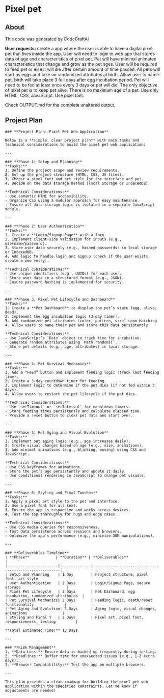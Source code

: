 # Pixel pet

## About
This code was generated by [CodeCraftAI](https://codecraft.name)

**User requests:**
create a app where the user is able to have a digital pixel pet that lives inside the app. User will need to login to web app that stores data of age and characteristics of pixel pet. Pet will have minimal animated characteristics that change and grow as the pet ages. User will be required to feed pet or else it will die after certain amount of time passed. All pets will start as eggs and take on randomized attributes at birth. Allow user to name pet. birth will take place 3 full days after egg incubation period. Pet will need to be fed at least once every 3 days or pet will die. The only objective of pixel pet is to keep pet alive. There is no maximum age of a pet. Use only HTML, CSS, JavaScript. Use pixel font. 

Check OUTPUT.md for the complete unaltered output.

## Project Plan
```
### **Project Plan: Pixel Pet Web Application**  

Below is a **simple, clear project plan** with main tasks and technical considerations to build the pixel pet web application:

---

### **Phase 1: Setup and Planning**  
**Tasks:**  
1. Define the project scope and review requirements.  
2. Set up the project structure (HTML, CSS, JS files).  
3. Choose a pixel font and art style for the interface and pet.  
4. Decide on the data storage method (local storage or IndexedDB).  

**Technical Considerations:**  
- Use semantic HTML for accessibility.  
- Organize CSS using a modular approach for easy maintenance.  
- Ensure all data storage logic is isolated in a separate JavaScript module.  

---

### **Phase 2: User Authentication**  
**Tasks:**  
1. Create a **Login/Signup Page** with a form.  
2. Implement client-side validation for inputs (e.g., username/password).  
3. Store user data securely (e.g., hashed passwords) in local storage or IndexedDB.  
4. Add logic to handle login and signup (check if the user exists, create a new entry).  

**Technical Considerations:**  
- Use unique identifiers (e.g., UUIDs) for each user.  
- Store user data in a structured format (e.g., JSON).  
- Ensure password hashing is implemented for security.  

---

### **Phase 3: Pixel Pet Lifecycle and Dashboard**  
**Tasks:**  
1. Create a **Pet Dashboard** to display the pet’s state (egg, alive, dead).  
2. Implement the egg incubation logic (3-day timer).  
3. Add randomized pet attributes (color, pattern, size) upon hatching.  
4. Allow users to name their pet and store this data persistently.  

**Technical Considerations:**  
- Use JavaScript’s `Date` object to track time for incubation.  
- Generate random attributes using `Math.random()`.  
- Store pet details (e.g., age, attributes) in local storage.  

---

### **Phase 4: Pet Survival Mechanics**  
**Tasks:**  
1. Add a “Feed” button and implement feeding logic (track last feeding time).  
2. Create a 3-day countdown timer for feeding.  
3. Implement logic to determine if the pet dies (if not fed within 3 days).  
4. Allow users to restart the pet lifecycle if the pet dies.  

**Technical Considerations:**  
- Use `setTimeout` or `setInterval` for countdown timers.  
- Store feeding times persistently and calculate elapsed time.  
- Provide a reset button to clear pet data and start over.  

---

### **Phase 5: Pet Aging and Visual Evolution**  
**Tasks:**  
1. Implement pet aging logic (e.g., age increases daily).  
2. Create visual changes based on age (e.g., size, animations).  
3. Add minimal animations (e.g., blinking, moving) using CSS and JavaScript.  

**Technical Considerations:**  
- Use CSS keyframes for animations.  
- Store the pet’s age persistently and update it daily.  
- Use conditional rendering in JavaScript to change pet visuals.  

---

### **Phase 6: Styling and Final Touches**  
**Tasks:**  
1. Apply a pixel art style to the pet and interface.  
2. Use a pixel font for all text.  
3. Ensure the app is responsive and works across devices.  
4. Test the app thoroughly for bugs and edge cases.  

**Technical Considerations:**  
- Use CSS media queries for responsiveness.  
- Test data persistence across sessions and browsers.  
- Optimize the app’s performance (e.g., minimize DOM manipulations).  

---

### **Deliverables Timeline**  
| **Phase**            | **Duration** | **Deliverables**                                      |  
|-----------------------|--------------|-------------------------------------------------------|  
| Setup and Planning    | 1 Day        | Project structure, pixel font, art style              |  
| User Authentication   | 2 Days       | Login/Signup Page, secure storage                     |  
| Pixel Pet Lifecycle   | 3 Days       | Pet Dashboard, egg incubation, randomized attributes  |  
| Pet Survival Mechanics| 2 Days       | Feeding logic, death/reset functionality              |  
| Pet Aging and Evolution| 3 Days      | Aging logic, visual changes, animations                |  
| Styling and Final T   | 2 Days       | Pixel art, pixel font, responsiveness, testing         |  

**Total Estimated Time:** 13 Days  

---

### **Risk Management**  
1. **Data Loss:** Ensure data is backed up frequently during testing.  
2. **Deadlines:** Buffer time for unexpected issues (e.g., 1-2 extra days).  
3. **Browser Compatibility:** Test the app on multiple browsers.  

---

This plan provides a clear roadmap for building the pixel pet web application within the specified constraints. Let me know if adjustments are needed!
```
